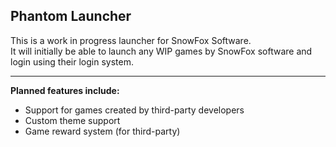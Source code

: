 ## Phantom Launcher

This is a work in progress launcher for SnowFox Software.  
It will initially be able to launch any WIP games by SnowFox software and login using their login system.

---

**Planned features include:**
* Support for games created by third-party developers
* Custom theme support
* Game reward system (for third-party)